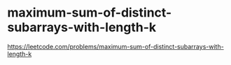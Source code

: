 # maximum-sum-of-distinct-subarrays-with-length-k

https://leetcode.com/problems/maximum-sum-of-distinct-subarrays-with-length-k

